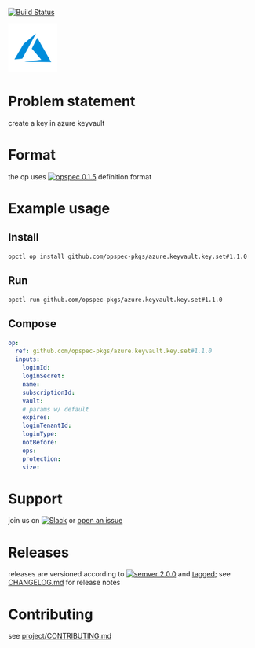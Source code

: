 [![Build Status](https://travis-ci.org/opspec-pkgs/azure.keyvault.key.set.svg?branch=master)](https://travis-ci.org/opspec-pkgs/azure.keyvault.key.set)

<img src="icon.svg" alt="icon" height="100px">

# Problem statement

create a key in azure keyvault

# Format

the op uses [![opspec 0.1.5](https://img.shields.io/badge/opspec-0.1.5-brightgreen.svg?colorA=6b6b6b&colorB=fc16be)](https://opspec.io/0.1.5) definition format

# Example usage

## Install

```shell
opctl op install github.com/opspec-pkgs/azure.keyvault.key.set#1.1.0
```

## Run

```
opctl run github.com/opspec-pkgs/azure.keyvault.key.set#1.1.0
```

## Compose

```yaml
op:
  ref: github.com/opspec-pkgs/azure.keyvault.key.set#1.1.0
  inputs:
    loginId:
    loginSecret:
    name:
    subscriptionId:
    vault:
    # params w/ default
    expires:
    loginTenantId:
    loginType:
    notBefore:
    ops:
    protection:
    size:
```

# Support

join us on
[![Slack](https://opctl-slackin.herokuapp.com/badge.svg)](https://opctl-slackin.herokuapp.com/)
or
[open an issue](https://github.com/opspec-pkgs/azure.keyvault.key.set/issues)

# Releases

releases are versioned according to
[![semver 2.0.0](https://img.shields.io/badge/semver-2.0.0-brightgreen.svg)](http://semver.org/spec/v2.0.0.html)
and [tagged](https://git-scm.com/book/en/v2/Git-Basics-Tagging); see
[CHANGELOG.md](CHANGELOG.md) for release notes

# Contributing

see
[project/CONTRIBUTING.md](https://github.com/opspec-pkgs/project/blob/master/CONTRIBUTING.md)
